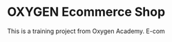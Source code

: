 # OXYGEN Ecommerce Shop 
This is a training project from Oxygen Academy. E-com                                                          
   
  
 
 

